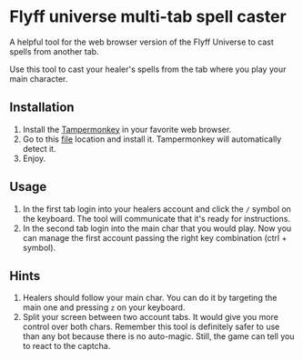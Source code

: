 # Flyff universe multi-tab spell caster

A helpful tool for the web browser version of the Flyff Universe to cast spells from another tab.

Use this tool to cast your healer's spells from the tab where you play your main character.

## Installation

1. Install the [Tampermonkey](https://www.tampermonkey.net/) in your favorite web browser.
2. Go to this [file](https://raw.githubusercontent.com/pPrecel/flyff-universe-multi-tab-spell-caster/main/script.user.js) location and install it. Tampermonkey will automatically detect it.
3. Enjoy.

## Usage

1. In the first tab login into your healers account and click the `/` symbol on the keyboard. The tool will communicate that it's ready for instructions.
2. In the second tab login into the main char that you would play. Now you can manage the first account passing the right key combination (ctrl + symbol).

## Hints

1. Healers should follow your main char. You can do it by targeting the main one and pressing `z` on your keyboard.
2. Split your screen between two account tabs. It would give you more control over both chars. Remember this tool is definitely safer to use than any bot because there is no auto-magic. Still, the game can tell you to react to the captcha.
